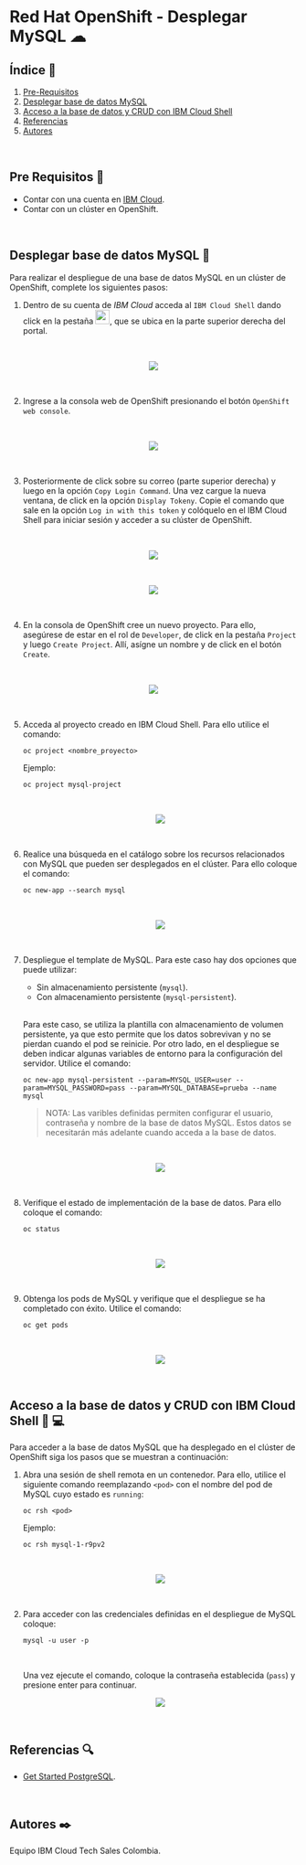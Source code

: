 # Red Hat OpenShift - Desplegar MySQL ☁

## Índice  📰
1. [Pre-Requisitos](#Pre-Requisitos-pencil)
2. [Desplegar base de datos MySQL](#Desplegar-base-de-datos-MySQL-floppy_disk)
4. [Acceso a la base de datos y CRUD con IBM Cloud Shell](#Acceso-a-la-base-de-datos-y-CRUD-con-IBM-Cloud-Shell-hammer-computer)
5. [Referencias](#Referencias-mag)
6. [Autores](#Autores-black_nib)
<br />

## Pre Requisitos :pencil:
* Contar con una cuenta en <a href="https://cloud.ibm.com/"> IBM Cloud</a>.
* Contar con un clúster en OpenShift.
<br />

## Desplegar base de datos MySQL :floppy_disk:
Para realizar el despliegue de una base de datos MySQL en un clúster de OpenShift, complete los siguientes pasos:
<br />

1. Dentro de su cuenta de *IBM Cloud* acceda al ```IBM Cloud Shell``` dando click en la pestaña <a href="https://cloud.ibm.com/shell"> <img width="25" src="https://github.com/emeloibmco/Red-Hat-Open-Shift---Desplegar-MySQL/blob/main/Images/Shell_IBM.png"></a>, que se ubica en la parte superior derecha del portal. 
<br />

<p align="center"><img src="Images/IBMCloudShell.png"></p>

<br />

2. Ingrese a la consola web de OpenShift presionando el botón ```OpenShift web console```. 
<br />

<p align="center"><img src="Images/AccederConsolaOC.PNG"></p>

<br />


3. Posteriormente de click sobre su correo (parte superior derecha) y luego en la opción ```Copy Login Command```. Una vez cargue la nueva ventana, de click en la opción ```Display Tokeny```. Copie el comando que sale en la opción ```Log in with this token``` y colóquelo en el IBM Cloud Shell para iniciar sesión y acceder a su clúster de OpenShift.
<br />

<p align="center"><img src="Images/TokenFinal.gif"></p>

<br />

<p align="center"><img src="Images/TokenAccesoShell.PNG"></p>

<br />

4. En la consola de OpenShift cree un nuevo proyecto. Para ello, asegúrese de estar en el rol de ```Developer```, de click en la pestaña ```Project``` y luego ```Create Project```. Allí, asígne un nombre y de click en el botón ```Create```.
<br />

<p align="center"><img src="Images/Crear-Proyecto.gif"></p>

<br />

5. Acceda al proyecto creado en IBM Cloud Shell. Para ello utilice el comando:

   ```
   oc project <nombre_proyecto>
   ```

   Ejemplo:

   ```
   oc project mysql-project
   ```
   <br />

   <p align="center"><img src="Images/AccesoProyecto.PNG"></p>

   <br />

6. Realice una búsqueda en el catálogo sobre los recursos relacionados con MySQL que pueden ser desplegados en el clúster. Para ello coloque el comando:

   ```
   oc new-app --search mysql
   ```
   <br />

   <p align="center"><img src="Images/BuscarMySQL.PNG"></p>

   <br />

7. Despliegue el template de MySQL. Para este caso hay dos opciones que puede utilizar:
   * Sin almacenamiento persistente (```mysql```).
   * Con almacenamiento persistente (```mysql-persistent```).
   <br />
   
   Para este caso, se utiliza la plantilla con almacenamiento de volumen persistente, ya que esto permite que los datos sobrevivan y no se pierdan cuando el pod se reinicie. Por otro lado, en el despliegue se deben indicar algunas variables de entorno para la configuración del servidor. Utilice el comando:
   
   ```
   oc new-app mysql-persistent --param=MYSQL_USER=user --param=MYSQL_PASSWORD=pass --param=MYSQL_DATABASE=prueba --name mysql
   ```
   
   > NOTA: Las varibles definidas permiten configurar el usuario, contraseña y nombre de la base de datos MySQL. Estos datos se necesitarán más adelante cuando acceda a la base de datos.
   <br />

   <p align="center"><img src="Images/DesplegarMySQL.PNG"></p>

   <br />

8. Verifique el estado de implementación de la base de datos. Para ello coloque el comando:

   ```
   oc status
   ```
   <br />

   <p align="center"><img src="Images/oc_status.PNG"></p>

   <br />

9. Obtenga los pods de MySQL y verifique que el despliegue se ha completado con éxito. Utilice el comando:

   ```
   oc get pods
   ```
   <br />

   <p align="center"><img src="Images/pods-mysql-running.PNG"></p>

   <br />


## Acceso a la base de datos y CRUD con IBM Cloud Shell :hammer: :computer:
Para acceder a la base de datos MySQL que ha desplegado en el clúster de OpenShift siga los pasos que se muestran a continuación:
<br />

1. Abra una sesión de shell remota en un contenedor. Para ello, utilice el siguiente comando reemplazando ```<pod>``` con el nombre del pod de MySQL cuyo estado es ```running```:

   ```
   oc rsh <pod>
   ```
   
   Ejemplo:
   
   ```
   oc rsh mysql-1-r9pv2
   ```
   <br />

   <p align="center"><img src="Images/AccesoMySQL1.PNG"></p>

   <br />

2. Para acceder con las credenciales definidas en el despliegue de MySQL coloque:

   ```
   mysql -u user -p
   ```
   <br />
   
   Una vez ejecute el comando, coloque la contraseña establecida (```pass```) y presione enter para continuar.
   <br />

   <p align="center"><img src="Images/AccesoMySQL2.PNG"></p>

   <br />

## Referencias :mag:
* <a href="https://cloud.ibm.com/docs/databases-for-postgresql?topic=databases-for-postgresql-getting-started"> Get Started PostgreSQL</a>.
<br />


## Autores :black_nib:
Equipo IBM Cloud Tech Sales Colombia.
<br />
